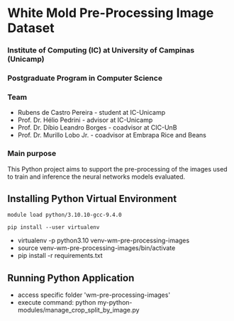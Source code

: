 # White Mold Pre-Processing Image Dataset

### Institute of Computing (IC) at University of Campinas (Unicamp)

### Postgraduate Program in Computer Science

### Team

* Rubens de Castro Pereira - student at IC-Unicamp
* Prof. Dr. Hélio Pedrini - advisor at IC-Unicamp
* Prof. Dr. Díbio Leandro Borges - coadvisor at CIC-UnB
* Prof. Dr. Murillo Lobo Jr. - coadvisor at Embrapa Rice and Beans

### Main purpose

This Python project aims to support the pre-processing of the images used to train and inference the neural networks models evaluated.

## Installing Python Virtual Environment
```
module load python/3.10.10-gcc-9.4.0
```
```
pip install --user virtualenv
```
- virtualenv -p python3.10 venv-wm-pre-processing-images
- source venv-wm-pre-processing-images/bin/activate
- pip install -r requirements.txt

## Running Python Application 
- access specific folder 'wm-pre-processing-images'
- execute command: python my-python-modules/manage_crop_split_by_image.py
